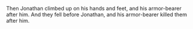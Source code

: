 Then Jonathan climbed up on his hands and feet, and his armor-bearer after him. And they fell before Jonathan, and his armor-bearer killed them after him.
